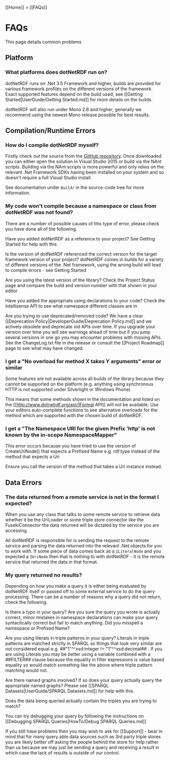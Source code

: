 [[Home]] > [[FAQs]]

# FAQs

This page details common problems


## Platform

### What platforms does dotNetRDF run on?

dotNetRDF runs on .Net 3.5 Framework and higher, builds are provided for various framework profiles on the different versions of the framework. Exact supported features depend on the build used, see [[Getting Started|UserGuide/Getting Started.md]] for more details on the builds.

dotNetRDF will also run under Mono 2.8 and higher, generally we recommend using the newest Mono release possible for best results.

## Compilation/Runtime Errors

### How do I compile dotNetRDF myself?

Firstly check out the source from the [GitHub repository](https://github.com/dotnetrdf/dotnetrdf). Once downloaded you can either open the solution in Visual Studio 2015 or build via the NAnt scripts. Building via the NAnt scripts is more powerful and only relies on the relevant .Net Framework SDKs having been installed on your system and so doesn't require a full Visual Studio install.

See documentation under `Build/` in the source-code tree for more information.

### My code won't compile because a namespace or class from dotNetRDF was not found?

There are a number of possible causes of this type of error, please check you have done all of the following.

Have you added dotNetRDF as a reference to your project? See Getting Started for help with this

Is the version of dotNetRDF referenced the correct version for the target framework version of your project? dotNetRDF comes in builds for a variety of different versions of the .Net framework, using the wrong build will lead to compile errors - see Getting Started

Are you using the latest version of the library? Check the Project Status page and compare the build and version number with that shown in your editor

Have you added the appropriate using declarations to your code? Check the Intellisense API to see what namespace different classes are in

Are you trying to use deprecated/removed code? We have a clear [[Deprecation Policy|DeveloperGuide/Deprecation Policy.md]] and we actively obsolete and deprecate old APIs over time. If you upgrade your version over time you will see warnings ahead of time but if you jump several versions in one go you may encounter problems with missing APIs. See the ChangeLog.txt file in the release or consult the [[Project Roadmap]] page to see what may have changed. 

### I get a "No overload for method X takes Y arguments" error or similar

Some features are not available across all builds of the library because they cannot be supported on the platform (e.g. anything using synchronous HTTP is not supported under Silverlight or Windows Phone)

This means that some methods shown in the documentation and listed on the [[http://www.dotnetrdf.org/api/|Formal API]] will not be available. Use your editors auto-complete functions to see alternative overloads for the method which are supported with the chosen build of dotNetRDF.

### I get a "The Namespace URI for the given Prefix 'http' is not known by the in-scope NamespaceMapper"

This error occurs because you have tried to use the version of CreateUriNode() that expects a Prefixed Name e.g. rdf:type instead of the method that expects a Uri

Ensure you call the version of the method that takes a Uri instance instead.

## Data Errors

### The data returned from a remote service is not in the format I expected?

When you use any class that talks to some remote service to retrieve data whether it be the UriLoader or some triple store connector like the FusekiConnector the data returned will be dictated by the service you are accessing.

All dotNetRDF is responsible for is sending the request to the remote service and parsing the data returned into the relevant .Net objects for you to work with. If some piece of data comes back as a `ILiteralNode` and you expected a `IUriNode` then that is nothing to with dotNetRDF - it is the remote service that returned the data in that format.

### My query returned no results?

Depending on how you make a query it is either being evaluated by dotNetRDF itself or passed off to some external service to do the query processing. There can be a number of reasons why a query did not return, check the following.

Is there a typo in your query? Are you sure the query you wrote is actually correct, minor mistakes in namespace declarations can make your query syntactically correct but fail to match anything. Did you misspell a namespace or Prefixed Name?

Are you using literals in triple patterns in your query? Literals in triple patterns are matched strictly in SPARQL so things that look very similar are not considered equal e.g. ##"1"^^xsd:integer != "1"^^xsd:decimal## . If you are using Literals you may be better using a variable combined with a ##FILTER## clause because the equality in filter expressions is value based equality so would match something like the above where triple pattern matching would not.

Are there named graphs involved? If so does your query actually query the appropriate named graphs?  Please see [[SPARQL Datasets|UserGuide/SPARQL Datasets.md]] for help with this.

Does the data being queried actually contain the triples you are trying to match?

You can try debugging your query by following the instructions on [[Debugging SPARQL Queries|HowTo/Debug SPARQL Queries.md]]

If you still have problems then you may wish to ask for [[Support]] - bear in mind that for many query able data sources such as 3rd party triple stores you are likely better off asking the people behind the store for help rather than us because we may just be sending a query and receiving a result in which case the lack of results is outside of our control.